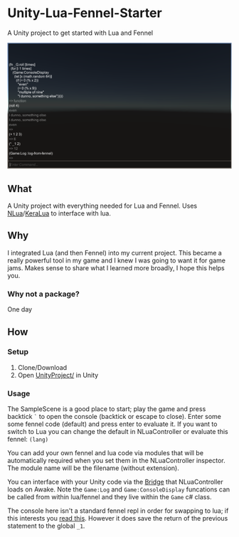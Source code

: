 # Unity-Lua-Fennel-Starter
A Unity project to get started with Lua and Fennel

![Screenshot in game](Screenshots/InGameConsole.png)

## What
A Unity project with everything needed for Lua and Fennel. Uses [NLua](https://github.com/NLua/NLua)/[KeraLua](https://github.com/NLua/KeraLua) to interface with lua. 

## Why
I integrated Lua (and then Fennel) into my current project. This became a really powerful tool in my game and I knew I was going to want it for game jams. Makes sense to share what I learned more broadly, I hope this helps you.

### Why not a package?
One day

## How
### Setup
1) Clone/Download
2) Open [UnityProject/](UnityProject/) in Unity

### Usage
The SampleScene is a good place to start; play the game and press backtick <code>`</code> to open the console (backtick or escape to close). Enter some some fennel code (default) and press enter to evaluate it. If you want to switch to Lua you can change the default in NLuaController or evaluate this fennel: <code>(lang)</code>

You can add your own fennel and lua code via modules that will be automatically required when you set them in the NLuaController inspector. The module name will be the filename (without extension).

You can interface with your Unity code via the [Bridge](UnityProject/Assets/UnityLuaFennelStarter/Scripts/Scripting/Bridge.cs) that NLuaController loads on Awake. Note the `Game:Log` and `Game:ConsoleDisplay` funcations can be called from within lua/fennel and they live within the `Game` c# class.

The console here isn't a standard fennel repl in order for swapping to lua; if this interests you [read this](https://github.com/bakpakin/Fennel/wiki/Unity#repl). However it does save the return of the previous statement to the global `_1`.
